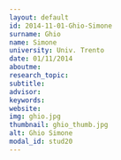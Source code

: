 ```yaml
---
layout: default 
id: 2014-11-01-Ghio-Simone
surname: Ghio
name: Simone
university: Univ. Trento
date: 01/11/2014
aboutme: 
research_topic: 
subtitle: 
advisor: 
keywords: 
website: 
img: ghio.jpg
thumbnail: ghio_thumb.jpg
alt: Ghio Simone
modal_id: stud20
---
```

